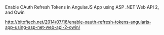 
Enable OAuth Refresh Tokens in AngularJS App using ASP .NET Web API 2, and Owin

http://bitoftech.net/2014/07/16/enable-oauth-refresh-tokens-angularjs-app-using-asp-net-web-api-2-owin/
